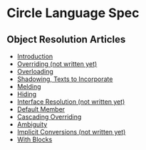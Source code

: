 Circle Language Spec
====================

Object Resolution Articles
--------------------------

- [Introduction](object-resolution-introduction.md)
- [Overriding (not written yet)](overriding-not-written-yet.md)
- [Overloading](overloading.md)
- [Shadowing, Texts to Incorporate](shadowing-texts-to-incorporate.md)
- [Melding](melding.md)
- [Hiding](hiding.md)
- [Interface Resolution (not written yet)](interface-resolution-not-written-yet.md)
- [Default Member](default-member.md)
- [Cascading Overriding](cascading-overriding.md)
- [Ambiguity](ambiguity.md)
- [Implicit Conversions (not written yet)](implicit-conversions-not-written-yet.md)
- [With Blocks](with-blocks.md)